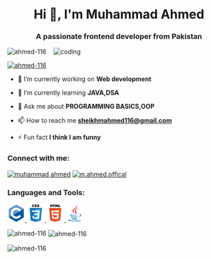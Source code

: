 <h1 align="center">Hi 👋, I'm Muhammad Ahmed</h1>
<h3 align="center">A passionate frontend developer from Pakistan</h3>

<img align="right" alt="coding" width ="400" src="https://user-images.githubusercontent.com/55389276/140866485-8fb1c876-9a8f-4d6a-98dc-08c4981eaf70.gif">

<p align="left"> <img src="https://komarev.com/ghpvc/?username=ahmed-116&label=Profile%20views&color=0e75b6&style=flat" alt="ahmed-116" /> </p>

<p align="left"> <a href="https://github.com/ryo-ma/github-profile-trophy"><img src="https://github-profile-trophy.vercel.app/?username=ahmed-116" alt="ahmed-116" /></a> </p>

- 🔭 I’m currently working on **Web development**

- 🌱 I’m currently learning **JAVA,DSA**

- 💬 Ask me about **PROGRAMMING BASICS,OOP**

- 📫 How to reach me **sheikhmahmed116@gmail.com**

- ⚡ Fun fact **I think I am funny**

<h3 align="left">Connect with me:</h3>
<p align="left">
<a href="https://fb.com/muhammad ahmed" target="blank"><img align="center" src="https://raw.githubusercontent.com/rahuldkjain/github-profile-readme-generator/master/src/images/icons/Social/facebook.svg" alt="muhammad ahmed" height="30" width="40" /></a>
<a href="https://instagram.com/m.ahmed.offical" target="blank"><img align="center" src="https://raw.githubusercontent.com/rahuldkjain/github-profile-readme-generator/master/src/images/icons/Social/instagram.svg" alt="m.ahmed.offical" height="30" width="40" /></a>
</p>

<h3 align="left">Languages and Tools:</h3>
<p align="left"> <a href="https://www.cprogramming.com/" target="_blank" rel="noreferrer"> <img src="https://raw.githubusercontent.com/devicons/devicon/master/icons/c/c-original.svg" alt="c" width="40" height="40"/> </a> <a href="https://www.w3schools.com/css/" target="_blank" rel="noreferrer"> <img src="https://raw.githubusercontent.com/devicons/devicon/master/icons/css3/css3-original-wordmark.svg" alt="css3" width="40" height="40"/> </a> <a href="https://www.w3.org/html/" target="_blank" rel="noreferrer"> <img src="https://raw.githubusercontent.com/devicons/devicon/master/icons/html5/html5-original-wordmark.svg" alt="html5" width="40" height="40"/> </a> <a href="https://www.java.com" target="_blank" rel="noreferrer"> <img src="https://raw.githubusercontent.com/devicons/devicon/master/icons/java/java-original.svg" alt="java" width="40" height="40"/> </a> </p>

<p><img align="left" src="https://github-readme-stats.vercel.app/api/top-langs?username=ahmed-116&show_icons=true&locale=en&layout=compact" alt="ahmed-116" /></p>

<p>&nbsp;<img align="center" src="https://github-readme-stats.vercel.app/api?username=ahmed-116&show_icons=true&locale=en" alt="ahmed-116" /></p>

<p><img align="center" src="https://github-readme-streak-stats.herokuapp.com/?user=ahmed-116&" alt="ahmed-116" /></p>
